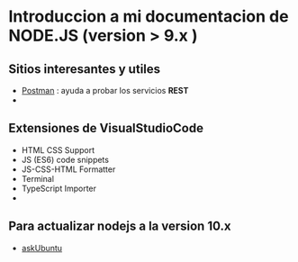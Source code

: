# Introduccion a mi documentacion de NODE.JS (version > 9.x )




## Sitios interesantes y utiles

- [Postman](https://www.getpostman.com/) : ayuda a probar los servicios **REST**
- 





## Extensiones de VisualStudioCode

- HTML CSS Support
- JS (ES6) code snippets
- JS-CSS-HTML Formatter
- Terminal
- TypeScript Importer
-

## Para actualizar nodejs a la version 10.x

- [askUbuntu](https://askubuntu.com/questions/426750/how-can-i-update-my-nodejs-to-the-latest-version)
